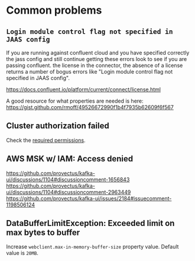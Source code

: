 # Common problems

## `Login module control flag not specified in JAAS config`

If you are running against confluent cloud and you have specified correctly the jass config and still continue getting these errors look to see if you are passing confluent. the license in the connector, the absence of a license returns a number of bogus errors like "Login module control flag not specified in JAAS config".

https://docs.confluent.io/platform/current/connect/license.html

A good resource for what properties are needed is here: https://gist.github.com/rmoff/49526672990f1b4f7935b62609f6f567

## Cluster authorization failed

Check the [required permissions](../configuration/configuration/required-acls.md).

## AWS MSK w/ IAM: Access denied

https://github.com/provectus/kafka-ui/discussions/1104#discussioncomment-1656843 https://github.com/provectus/kafka-ui/discussions/1104#discussioncomment-2963449 https://github.com/provectus/kafka-ui/issues/2184#issuecomment-1198506124

## DataBufferLimitException: Exceeded limit on max bytes to buffer

Increase `webclient.max-in-memory-buffer-size` property value. Default value is `20MB`.
